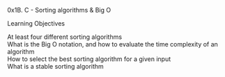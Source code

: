 0x1B. C - Sorting algorithms & Big O<br>

Learning Objectives<br>

At least four different sorting algorithms <br>
What is the Big O notation, and how to evaluate the time complexity of an algorithm<br>
How to select the best sorting algorithm for a given input<br>
What is a stable sorting algorithm<br>
